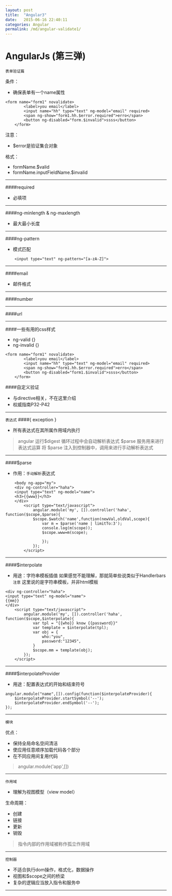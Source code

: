 ```yaml
---
layout: post
title:  "Angular3"
date:   2015-06-16 22:40:11
categories: Angular
permalink: /md/angular-validate1/
---
```



AngularJs (第三弹)
===

`表单验证篇`

 条件：
 - 确保表单有一个name属性

```
<form name="form1" novalidate>
		<label>you email</label>
		<input name="hh" type="text" ng-model="email" required>
		<span ng-show="form1.hh.$error.required">erro</span>
		<button ng-disabled="form.$invalid">ssss</button>
	</form>
```

 注意：
 - $error是验证集合对象

格式：
 - formName.$valid
 - formName.inputFieldName.$invalid

 ---

####required

 - 必填项

---
####ng-minlength & ng-maxlength
- 最大最小长度

---

####ng-pattern
- 模式匹配

```
	<input type="text" ng-pattern="[a-zA-Z]">
```

---

####email
- 邮件格式

---

####number

---

####url

---

####一些有用的css样式
- ng-valid {}
- ng-invalid {}

```
<form name="form1" novalidate>
		<label>you email</label>
		<input name="hh" type="text" ng-model="email" required>
		<span ng-show="form1.hh.$error.required">erro</span>
		<button ng-disabled="form1.$invalid">ssss</button>
	</form>
```

####自定义验证
- 与directive相关，不在这里介绍
- 权威指南P32-P42

---

`表达式`
####{ exception }
- 所有表达式在其所属作用域内执行

> angular 运行$digest 循环过程中会自动解析表达式
> $parse 服务用来进行表达式运算
> 将 $parse 注入到控制器中，调用来进行手动解析表达式

---

####$parse

- 作用：`手动解析`表达式


```
	<body ng-app="my">
	<div ng-controller="haha">
	<input type="text" ng-model="name">
	<h3>{{www}}</h3>
	</div>
		<script type="text/javascript">
			angular.module('my', []).controller('haha', function($scope,$parse){
			$scope.$watch('name',function(newVal,oldVal,scope){
				var m = $parse('name | limitTo:3');
				console.log(m(scope));
				$scope.www=m(scope);

				});
			});
		</script>
```

---

####$interpolate

- 用途：字符串模板插值
如果感觉不能理解，那就简单些说类似于Handlerbars
`注意`
这里说的是字符串模板，并非html模板
```
<div ng-controller="haha">
<input type="text" ng-model="name">
{{mm}}
</div>
	<script type="text/javascript">
		angular.module('my', []).controller('haha', function($scope,$interpolate){
			var tpl = "{{who}} know {{password}}"
			var template = $interpolate(tpl);
			var obj = {
				who:"you",
				password:"12345",
			}
			$scope.mm = template(obj);
		});
	</script>
```

---

####$interpolateProvider
- 用途：配置表达式的开始和结束符号

```
angular.module("name",[]).config(function($interpolateProvider){
	$interpolateProvider.startSymbol('--');
	$interpolateProvider.endSymbol('--');
});
```
---


`模块`

优点：
- 保持全局命名空间清洁
- 使应用任意顺序加载代码各个部分
- 在不同应用间复用代码

> angular.module('app',[])

---

`作用域`
- 理解为视图模型（view model）

生命周期：
- 创建
- 链接
- 更新
- 销毁

> 指令内部的作用域被称作孤立作用域

---

`控制器`
- 不适合执行dom操作，格式化，数据操作
- 视图和$scope之间的桥梁
- 复杂的逻辑应当放入指令和服务中

---
